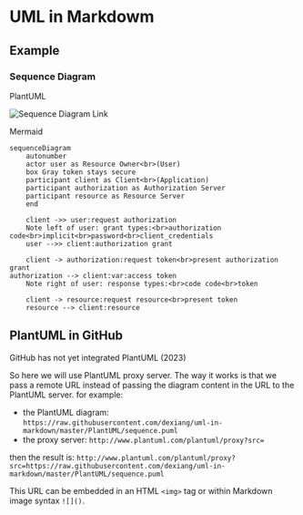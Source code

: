 # UML in Markdowm
## Example
### Sequence Diagram

PlantUML

![Sequence Diagram Link](http://www.plantuml.com/plantuml/proxy?src=https://raw.githubusercontent.com/dexiang/uml-in-markdown/master/PlantUML/sequence.puml)

Mermaid

```mermaid
sequenceDiagram
    autonumber
    actor user as Resource Owner<br>(User)
    box Gray token stays secure
    participant client as Client<br>(Application)
    participant authorization as Authorization Server
    participant resource as Resource Server
    end
   
    client ->> user:request authorization
    Note left of user: grant types:<br>authorization code<br>implicit<br>password<br>client_credentials
    user -->> client:authorization grant

    client -> authorization:request token<br>present authorization grant
authorization --> client:var:access token
    Note right of user: response types:<br>code code<br>token

    client -> resource:request resource<br>present token
    resource --> client:resource
```

## PlantUML in GitHub
GitHub has not yet integrated PlantUML (2023)

So here we will use PlantUML proxy server. The way it works is that we pass a remote URL instead of passing the diagram content in the URL to the PlantUML server. for example:

- the PlantUML diagram: `https://raw.githubusercontent.com/dexiang/uml-in-markdown/master/PlantUML/sequence.puml`
- the proxy server: `http://www.plantuml.com/plantuml/proxy?src=`

then the result is: `http://www.plantuml.com/plantuml/proxy?src=https://raw.githubusercontent.com/dexiang/uml-in-markdown/master/PlantUML/sequence.puml`

This URL can be embedded in an HTML `<img>` tag or within Markdown image syntax `![]()`.